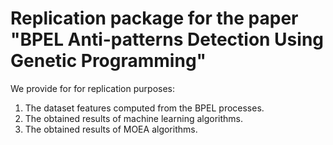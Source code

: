 # **Replication package for the paper "BPEL Anti-patterns Detection Using Genetic Programming"**

We provide for for replication purposes:
  1) The dataset features computed from the BPEL processes.
  2) The obtained results of machine learning algorithms.
  3) The obtained results of MOEA algorithms.
